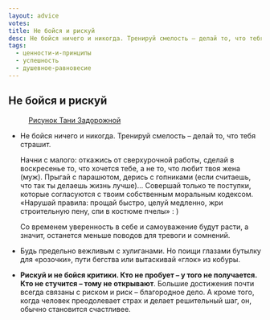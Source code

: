 ```yaml
---
layout: advice
votes:
title: Не бойся и рискуй
desc: Не бойся ничего и никогда. Тренируй смелость – делай то, что тебя страшит.
tags:
  - ценности-и-принципы
  - успешность
  - душевное-равновесие
---
```


## Не бойся и рискуй


<figure>
  <img src="https://i.imgur.com/IbLu3Si.png" alt="">
  <figcaption><a href="https://www.facebook.com/tanya.zadorozhnyaya">Рисунок Тани Задорожной</a></figcaption>
</figure>

- Не бойся ничего и никогда. Тренируй смелость – делай то, что тебя страшит.

    Начни с малого: откажись от сверхурочной работы, сделай в воскресенье то, что хочется тебе, а не то, что любит твоя жена (муж). Прыгай с парашютом, дерись с гопниками (если считаешь, что так ты делаешь жизнь лучше)… Совершай только те поступки, которые согласуются с твоим собственным моральным кодексом. «Нарушай правила: прощай быстро, целуй медленно, жри строительную пену, спи в костюме пчелы» : )

    Со временем уверенность в себе и самоуважение будут расти, а значит, останется меньше поводов для тревоги и сомнений.

- Будь предельно вежливым с хулиганами. Но поищи глазами бутылку для «розочки», пути бегства или вытаскивай «глок» из кобуры.

- **Рискуй и не бойся критики. Кто не пробует – у того не получается. Кто не стучится – тому не открывают**. Большие достижения почти всегда связаны с риском и риск – благородное дело. А кроме того, когда человек преодолевает страх и делает решительный шаг, он, обычно становится счастливее.
